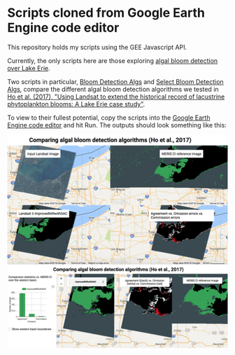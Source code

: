 # Scripts cloned from Google Earth Engine code editor

This repository holds my scripts using the GEE Javascript API.

Currently, the only scripts here are those exploring [algal bloom detection over Lake Erie](WaterQuality_LakeErie).

Two scripts in particular, [Bloom Detection Algs](<WaterQuality_LakeErie/Ho et al. (2017) Bloom Detection Algs.js>) and [Select Bloom Detection Algs](<WaterQuality_LakeErie/Ho et al. (2017) Select Bloom Detection Algs.js>), compare the different algal bloom detection algorithms we tested in [Ho et al. (2017), "Using Landsat to extend the historical record of lacustrine phytoplankton blooms: A Lake Erie case study"](https://www.sciencedirect.com/science/article/pii/S0034425716304928).

To view to their fullest potential, copy the scripts into the [Google Earth Engine code editor](https://code.earthengine.google.com/) and hit Run. The outputs should look something like this:

![BloomDetectionAlgs](WaterQuality_LakeErie/BloomDetectionAlgs.png)
![SelectBloomDetectionAlgs](WaterQuality_LakeErie/SelectBloomDetectionAlgs.png)
